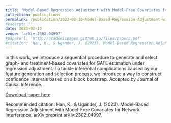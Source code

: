 ```yaml
---
title: "Model-Based Regression Adjustment with Model-Free Covariates for Network Interference"
collection: publications
permalink: /publication/2023-02-10-Model-Based-Regression-Adjustment-with-Model-Free-Covariates-for-Network-Interference
#excerpt: ''
date: 2023-02-10
venue: 'arXiv:2302.04997'
#paperurl: 'http://academicpages.github.io/files/paper2.pdf'
#citation: 'Han, K., & Ugander, J. (2023). Model-Based Regression Adjustment with Model-Free Covariates for Network Interference. arXiv preprint arXiv:2302.04997.'
---
```


In this work, we introduce a sequential procedure to generate and select graph- and treatment-based covariates for GATE estimation under regression adjustment. To tackle inferential complications caused by our feature generation and selection process, we introduce a way to construct confidence intervals based on a block bootstrap. Accepted by Journal of Causal Inference.

[Download paper here](http://kevinwhan.github.io/files/paper-regadj.pdf)

Recommended citation: Han, K., & Ugander, J. (2023). Model-Based Regression Adjustment with Model-Free Covariates for Network Interference. arXiv preprint arXiv:2302.04997.